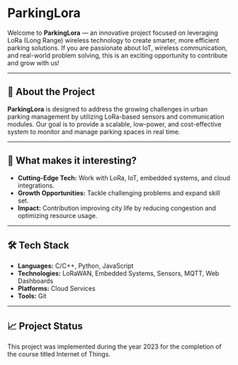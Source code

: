 # ParkingLora

Welcome to **ParkingLora** — an innovative project focused on leveraging LoRa (Long Range) wireless technology to create smarter, more efficient parking solutions. If you are passionate about IoT, wireless communication, and real-world problem solving, this is an exciting opportunity to contribute and grow with us!

---

## 🚗 About the Project

**ParkingLora** is designed to address the growing challenges in urban parking management by utilizing LoRa-based sensors and communication modules. Our goal is to provide a scalable, low-power, and cost-effective system to monitor and manage parking spaces in real time.

---

## 🌟 What makes it interesting?

- **Cutting-Edge Tech:** Work with LoRa, IoT, embedded systems, and cloud integrations.
- **Growth Opportunities:** Tackle challenging problems and expand skill set.
- **Impact:** Contribution improving city life by reducing congestion and optimizing resource usage.

---

## 🛠️ Tech Stack

- **Languages:** C/C++, Python, JavaScript
- **Technologies:** LoRaWAN, Embedded Systems, Sensors, MQTT, Web Dashboards
- **Platforms:** Cloud Services
- **Tools:** Git

---

## 📈 Project Status

This project was implemented during the year 2023 for the completion of the course titled Internet of Things.
